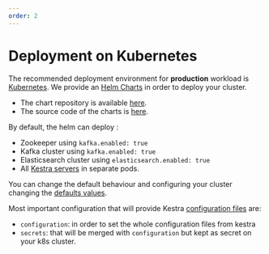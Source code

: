 ```yaml
---
order: 2
---
```

# Deployment on Kubernetes

The recommended deployment environment for **production** workload is [Kubernetes](http://kubernetes.io/). 
We provide an [Helm Charts](https://helm.sh/) in order to deploy your cluster. 


- The chart repository is available [here](https://helm.kestra.io/).
- The source code of the charts is [here](https://github.com/kestra-io/helm-charts). 

By default, the helm can deploy : 
- Zookeeper using `kafka.enabled: true`
- Kafka cluster using `kafka.enabled: true`
- Elasticsearch cluster using `elasticsearch.enabled: true`
- All [Kestra servers](../../../architecture) in separate pods. 


You can change the default behaviour and configuring your cluster changing the [defaults values](https://github.com/kestra-io/helm-charts/blob/master/charts/kestra/values.yaml).


Most important configuration that will provide Kestra [configuration files](../../configuration) are:
- `configuration`: in order to set the whole configuration files from kestra
- `secrets`: that will be merged with `configuration` but kept as secret on your k8s cluster.


